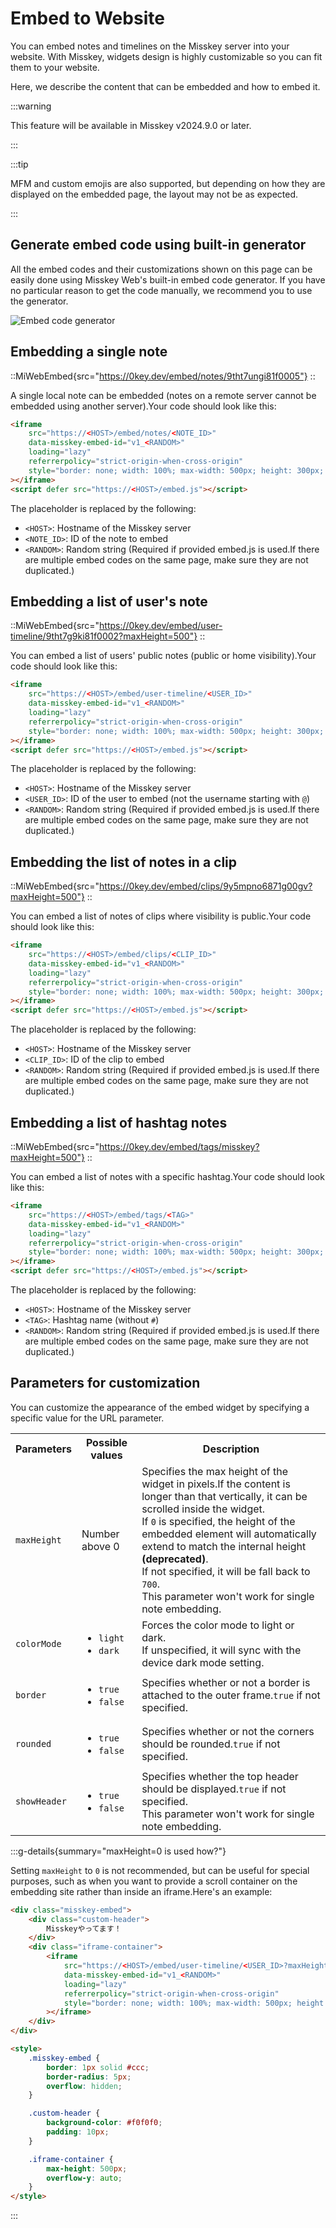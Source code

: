 # Embed to Website

You can embed notes and timelines on the Misskey server into your website.
With Misskey, widgets design is highly customizable so you can fit them to your website.

Here, we describe the content that can be embedded and how to embed it.

:::warning

This feature will be available in Misskey v2024.9.0 or later.

:::

:::tip

MFM and custom emojis are also supported, but depending on how they are displayed on the embedded page, the layout may not be as expected.

:::

## Generate embed code using built-in generator

All the embed codes and their customizations shown on this page can be easily done using Misskey Web's built-in embed code generator.
If you have no particular reason to get the code manually, we recommend you to use the generator.

![Embed code generator](/img/docs/for-users/features/embed/generator.png)

## Embedding a single note

::MiWebEmbed{src="https://0key.dev/embed/notes/9tht7ungi81f0005"}
::

A single local note can be embedded (notes on a remote server cannot be embedded using another server).Your code should look like this:

```html
<iframe
    src="https://<HOST>/embed/notes/<NOTE_ID>"
    data-misskey-embed-id="v1_<RANDOM>"
    loading="lazy"
    referrerpolicy="strict-origin-when-cross-origin"
    style="border: none; width: 100%; max-width: 500px; height: 300px; color-scheme: light dark;"
></iframe>
<script defer src="https://<HOST>/embed.js"></script>
```

The placeholder is replaced by the following:

- `<HOST>`: Hostname of the Misskey server
- `<NOTE_ID>`: ID of the note to embed
- `<RANDOM>`: Random string (Required if provided embed.js is used.If there are multiple embed codes on the same page, make sure they are not duplicated.)

## Embedding a list of user's note

::MiWebEmbed{src="https://0key.dev/embed/user-timeline/9tht7g9ki81f0002?maxHeight=500"}
::

You can embed a list of users' public notes (public or home visibility).Your code should look like this:

```html
<iframe
    src="https://<HOST>/embed/user-timeline/<USER_ID>"
    data-misskey-embed-id="v1_<RANDOM>"
    loading="lazy"
    referrerpolicy="strict-origin-when-cross-origin"
    style="border: none; width: 100%; max-width: 500px; height: 300px; color-scheme: light dark;"
></iframe>
<script defer src="https://<HOST>/embed.js"></script>
```

The placeholder is replaced by the following:

- `<HOST>`: Hostname of the Misskey server
- `<USER_ID>`: ID of the user to embed (not the username starting with `@`)
- `<RANDOM>`: Random string (Required if provided embed.js is used.If there are multiple embed codes on the same page, make sure they are not duplicated.)

## Embedding the list of notes in a clip

::MiWebEmbed{src="https://0key.dev/embed/clips/9y5mpno6871g00gv?maxHeight=500"}
::

You can embed a list of notes of clips where visibility is public.Your code should look like this:

```html
<iframe
    src="https://<HOST>/embed/clips/<CLIP_ID>"
    data-misskey-embed-id="v1_<RANDOM>"
    loading="lazy"
    referrerpolicy="strict-origin-when-cross-origin"
    style="border: none; width: 100%; max-width: 500px; height: 300px; color-scheme: light dark;"
></iframe>
<script defer src="https://<HOST>/embed.js"></script>
```

The placeholder is replaced by the following:

- `<HOST>`: Hostname of the Misskey server
- `<CLIP_ID>`: ID of the clip to embed
- `<RANDOM>`: Random string (Required if provided embed.js is used.If there are multiple embed codes on the same page, make sure they are not duplicated.)

## Embedding a list of hashtag notes

::MiWebEmbed{src="https://0key.dev/embed/tags/misskey?maxHeight=500"}
::

You can embed a list of notes with a specific hashtag.Your code should look like this:

```html
<iframe
    src="https://<HOST>/embed/tags/<TAG>"
    data-misskey-embed-id="v1_<RANDOM>"
    loading="lazy"
    referrerpolicy="strict-origin-when-cross-origin"
    style="border: none; width: 100%; max-width: 500px; height: 300px; color-scheme: light dark;"
></iframe>
<script defer src="https://<HOST>/embed.js"></script>
```

The placeholder is replaced by the following:

- `<HOST>`: Hostname of the Misskey server
- `<TAG>`: Hashtag name (without `#`)
- `<RANDOM>`: Random string (Required if provided embed.js is used.If there are multiple embed codes on the same page, make sure they are not duplicated.)

## Parameters for customization

You can customize the appearance of the embed widget by specifying a specific value for the URL parameter.

<table>
	<tbody><tr>
		<th>Parameters</th>
		<th>Possible values</th>
		<th>Description</th>
	</tr>
    <tr>
		<td><code>maxHeight</code></td>
		<td>Number above 0</td>
		<td>
            Specifies the max height of the widget in pixels.If the content is longer than that vertically, it can be scrolled inside the widget.<br>
            If <code>0</code> is specified, the height of the embedded element will automatically extend to match the internal height <b>(deprecated)</b>.<br>
            If not specified, it will be fall back to <code>700</code>.<br>
            This parameter won't work for single note embedding.        
</td>
	</tr>
	<tr>
		<td><code>colorMode</code></td>
		<td>
            <ul>
                <li><code>light</code></li>
                <li><code>dark</code></li>
            </ul>
        </td>
		<td>Forces the color mode to light or dark.<br>If unspecified, it will sync with the device dark mode setting.</td>
	</tr>
	<tr>
		<td><code>border</code></td>
		<td>
            <ul>
                <li><code>true</code></li>
                <li><code>false</code></li>
            </ul>
        </td>
		<td>Specifies whether or not a border is attached to the outer frame.<code>true</code> if not specified.</td>
	</tr>
	<tr>
		<td><code>rounded</code></td>
		<td>
            <ul>
                <li><code>true</code></li>
                <li><code>false</code></li>
            </ul>
        </td>
		<td>Specifies whether or not the corners should be rounded.<code>true</code> if not specified.</td>
	</tr>
	<tr>
		<td><code>showHeader</code></td>
		<td>
            <ul>
                <li><code>true</code></li>
                <li><code>false</code></li>
            </ul>
        </td>
		<td>
            Specifies whether the top header should be displayed.<code>true</code> if not specified.<br>
            This parameter won't work for single note embedding.    
        </td>
	</tr>
</tbody></table>

:::g-details{summary="maxHeight=0 is used how?"}

Setting `maxHeight` to `0` is not recommended, but can be useful for special purposes, such as when you want to provide a scroll container on the embedding site rather than inside an iframe.Here's an example:

```html
<div class="misskey-embed">
    <div class="custom-header">
        Misskeyやってます！
    </div>
    <div class="iframe-container">
        <iframe
            src="https://<HOST>/embed/user-timeline/<USER_ID>?maxHeight=0&showHeader=false&border=false&rounded=false"
            data-misskey-embed-id="v1_<RANDOM>"
            loading="lazy"
            referrerpolicy="strict-origin-when-cross-origin"
            style="border: none; width: 100%; max-width: 500px; height: 300px; color-scheme: light dark;"
        ></iframe>
    </div>
</div>

<style>
    .misskey-embed {
        border: 1px solid #ccc;
        border-radius: 5px;
        overflow: hidden;
    }

    .custom-header {
        background-color: #f0f0f0;
        padding: 10px;
    }

    .iframe-container {
        max-height: 500px;
        overflow-y: auto;
    }
</style>
```

:::
